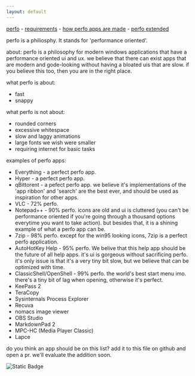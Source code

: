 ```yaml
---
layout: default
---
```

[perfo](index.md) - [requirements](<requirements to be perfo.md>) - [how perfo apps are made](<how perfo apps are made.md>) - [perfo extended](<perfo extended.md>)

perfo is a philiosphy. It stands for 'performance oriented'.

about:
perfo is a philosophy for modern windows applications that have a performance oriented ui and ux. we believe that there can exist apps that are modern and gode-looking without having a bloated uis that are slow. if you believe this too, then you are in the right place. 

what perfo is about:
* fast
* snappy

what perfo is not about:
* rounded corners
* excessive whitespace
* slow and laggy animations
* large fonts we wish were smaller
* requiring internet for basic tasks

examples of perfo apps:
* Everything - a perfect perfo app.
* Hyper - a perfect perfo app.
* qBittorent - a pefect perfo app. we believe it's implementations of the 'app ribbon' and 'search' are the best ever, and should be used as inspiration for other apps.
* VLC - 72% perfo.
* Notepad++ - 90% perfo. icons are old and ui is cluttered (you can't be performance oriented if you're going through a thousand options everytime you want to take action). but besides that, it is a shining example of what a perfo app can be.
* 7zip - 98% perfo. except for the win95 looking icons, 7zip is a perfect perfo application.
* AutoHotKey Help - 95% perfo. We belive that this help app should be the future of all help apps. it's ui is gorgeous without sacrificing perfo. it's only issue is that it's a very tiny bit slow, but we believe that can be optimized with time.
* ClassicShell/OpenShell - 99% perfo. the world's best start menu imo. there's a tiny bit of lag when opening, otherwise it's perfect.
* KeePass 2
* TeraCopy
* Sysinternals Process Explorer
* Recuva
* nomacs image viewer
* OBS Studio
* MarkdownPad 2
* MPC-HC (Media Player Classic)
* Lapce

do you think an app should be on this list? add it to this file on github and open a pr. we'll evaluate the addition soon. 

![Static Badge](https://img.shields.io/badge/perfo-yes-red?link=https%3A%2F%2Fperfo-github.github.io%2Fwebsite%2F)
